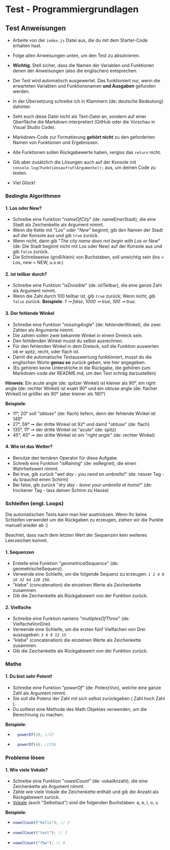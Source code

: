 # Test - Programmiergrundlagen

## Test Anweisungen 
* Arbeite von der `index.js` Datei aus, die du mit dem Starter-Code erhalten hast.
* Folge allen Anweisungen unten, um den Test zu absolvieren. 
* **Wichtig**: Stell sicher, dass die Namen der Variablen und Funktionen denen der Anweisungen (also die englischen) entsprechen. 
* Der Test wird automatisch ausgewertet. Das funktioniert nur, wenn die erwarteten Variablen und Funktionsnamen **und Ausgaben** gefunden werden.
* In der Übersetzung schreibe ich in Klammern (de: deutsche Bedeutung) dahinter.
* Seht euch diese Datei nicht als Text-Datei an, sondern auf einer Oberfläche die Markdown interpretiert (GitHub oder die Vorschau in Visual Studio Code). 
* Markdown-Code zur Formatierung **gehört nicht** zu den geforderten Namen von Funktionen und Ergebnissen.

* Alle Funktionen sollen Rückgabewerte haben, vergiss das `return` nicht.
* Gib aber zusätzlich die Lösungen auch auf der Konsole mit `console.log(Funktionsaufruf(Argumente));` aus, um deinen Code zu testen.

* Viel Glück!

### Bedingte Algorithmen 

#### 1. Los oder New?
* Schreibe eine Funktion "_nameOfCity_" (de: nameEinerStadt), die eine Stadt als Zeichenkette als Argument nimmt.
* Wenn die Kette mit "_Los_" oder "_New_" beginnt, gib den Namen der Stadt auf der Konsole aus und gib `true` zurück.
* Wenn nicht, dann gib "_The city name does not begin with Los or New_" (de: Die Stadt beginnt nicht mit Los oder New) auf der Konsole aus und gib `false` zurück.
* Die Schreibweise (groß/klein) von Buchstaben, soll unwichtig sein (los = Los, new = NEW, u.s.w.)

#### 2. ist teilbar durch?
* Schreibe eine Funktion "_isDivisible_" (de: istTeilbar), die eine ganze Zahl als Argument nimmt. 
* Wenn die Zahl durch 100 teilbar ist, gib `true` zurück; Wenn nicht, gib `false` zurück.
**Beispiele**: _1 ➞ false_, _1000 ➞ true_, _100 ➞ true_.

#### 3. Der fehlende Winkel
* Schreibe eine Funktion "_missingAngle_" (de: fehlenderWinkel), die zwei Zahlen als Argumente nimmt.
* Die zahlen sollen zwei bekannte Winkel in einem Dreieck sein.
* Den fehldenden Winkel musst du selbst ausrechnen.
* Für den fehlenden Winkel in dem Dreieck, soll die Funktion auswerten ob er spitz, recht, oder flach ist.
* Damit die automatische Testauswertung funktioniert, musst du die englischen Worte **genau so** zurück geben, wie hier angegeben. 
* (Es gehören keine Unterstriche in die Rückgabe, die gehören zum Markdown-code der README.md, um den Text schräg darzustellen)

**Hinweis**: Ein acute angle (de: spitzer Winkel) ist kleiner als 90°, ein right angle (de: rechter Winkel) ist exakt 90° und ein obtuse angle (de: flacher Winkel) ist größer als 90° (aber kleiner als 180°)

 **Beispiele**: 
- 11°, 20° soll "_obtuse_" (de: flach) liefern, denn der fehlende Winkel ist 149° 
- 27°, 59° ➞ der dritte Winkel ist 92° und damit "_obtuse_" (de: flach)
- 135°, 11° ➞ der dritte Winkel ist "_acute_" (de: spitz) 
- 45°, 45° ➞ der dritte Winkel ist ein "_right angle_" (de: rechter Winkel)

#### 4. Wie ist das Wetter?
* Benutze den ternären Operator für diese Aufgabe.
* Schreib eine Funktion "_isRaining_" (de: esRegnet), die einen Wahrheitswert nimmt.
* Bei true, gib zurück "_wet day - you need an umbrella!_" (de: nasser Tag - du brauchst einen Schirm)
* Bei false, gib zurück "_dry day - leave your umbrella at home!_" (de: trockener Tag - lass deinen Schirm zu Hause)

### Schleifen (engl. Loops) 

Die automatischen Tests kann man hier austricksen.
Wenn Ihr keine Schleifen verwendet um die Rückgaben zu erzeugen, ziehen wir die Punkte manuell wieder ab :)

Beachtet, dass nach dem letzten Wert der Sequenzen kein weiteres Leerzeichen kommt.

#### 1. Sequenzen
* Erstelle eine Funktion "_geometricalSequence_" (de: geometrischeSequenz).
* Verwende eine Schleife, um die folgende Sequenz zu erzeugen: _`1 2 4 8 16 32 64 128 256`_.
* "klebe" (concatenation) die einzelnen Werte als Zeichenkette zusammen.
* Gib die Zeichenkette als Rückgabewert von der Funktion zurück.

#### 2. Vielfache
* Schreibe eine Funktion namens "_multiplesOfThree_" (de: VielfacheVonDrei)
* Verwende eine Schleife, um die ersten fünf Vielfachen von Drei auszugeben: _`3 6 9 12 15`_
* "klebe" (concatenation) die einzelnen Werte als Zeichenkette zusammen.
* Gib die Zeichenkette als Rückgabewert von der Funktion zurück.

### Mathe 

#### 1. Du bist sehr Potent!
* Schreibe eine Funktion "_powerOf_" (de: PotenzVon), welche eine ganze Zahl als Argument nimmt.
* Sie soll die Potenz der Zahl mit sich selbst zurückgeben ( Zahl hoch Zahl ).
* Du solltest eine Methode des Math Objektes verwenden, um die Berechnung zu machen.

**Beispiele**:
- ```javascript 
    powerOf(3); //27
    ```

- ```javascript 
    powerOf(4); //256
    ```

### Probleme lösen 

#### 1. Wie viele Vokale?
* Schreibe eine Funktion "_vowelCount_" (de: vokalAnzahl), die eine Zeichenkette als Argument nimmt.
* Zähle wie viele Vokale die Zeichenkette enthält und gib die Anzahl als Rückgabewert zurück.
* [Vokale](https://de.wikipedia.org/wiki/Vokal) (auch "Selbstlaut") sind die folgenden Buchstaben: a, e, i, o, u

**Beispiele**: 
- ```javascript
  vowelCount("hello"); // 2
  ```
- ```javascript
  vowelCount("test"); // 1
  ```
- ```javascript
  vowelCount("fbw"); // 0
  ```

